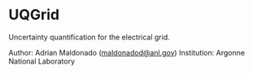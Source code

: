 UQGrid
======

Uncertainty quantification for the electrical grid.

Author: Adrian Maldonado (maldonadod@anl.gov)
Institution: Argonne National Laboratory